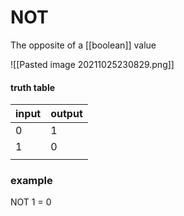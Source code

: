 # NOT

The opposite of a [[boolean]] value

![[Pasted image 20211025230829.png]]

#### truth table
| input | output |
| ----- | ------ |
| 0     | 1      |
| 1     | 0      |
|       |        |

### example
NOT 1 = 0